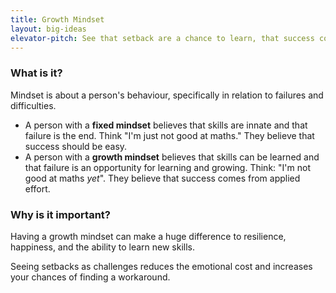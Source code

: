 ```yaml
---
title: Growth Mindset
layout: big-ideas
elevator-pitch: See that setback are a chance to learn, that success comes from effort not innate skill.
---
```


### What is it?

Mindset is about a person's behaviour, specifically in relation to failures and difficulties. 

- A person with a **fixed mindset** believes that skills are innate and that failure is the end. Think "I'm just not good at maths." They believe that success should be easy.
- A person with a **growth mindset** believes that skills can be learned and that failure is an opportunity for learning and growing. Think: "I'm not good at maths *yet*". They believe that success comes from applied effort.

### Why is it important?

Having a growth mindset can make a huge difference to resilience, happiness, and the ability to learn new skills.
		
Seeing setbacks as challenges reduces the emotional cost and increases your chances of finding a workaround. 
	